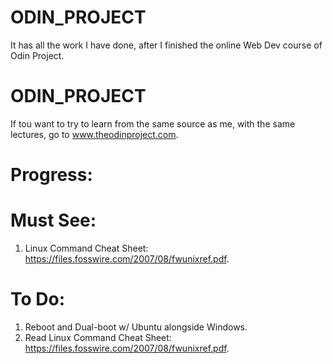 # ODIN_PROJECT
It has all the work I have done, after I finished the online Web Dev course of Odin Project.

# ODIN_PROJECT
If tou want to try to learn from the same source as me, with the same lectures, go to www.theodinproject.com.


# Progress:

# Must See:
1. Linux Command Cheat Sheet: https://files.fosswire.com/2007/08/fwunixref.pdf.

# To Do:
1. Reboot and Dual-boot w/ Ubuntu alongside Windows.
2. Read Linux Command Cheat Sheet: https://files.fosswire.com/2007/08/fwunixref.pdf.
